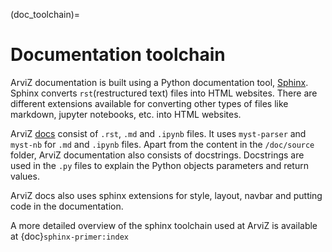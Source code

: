 (doc_toolchain)=
# Documentation toolchain

ArviZ documentation is built using a Python documentation tool, [Sphinx](https://www.sphinx-doc.org/en/master/).
Sphinx converts `rst`(restructured text) files into HTML websites.
There are different extensions available for converting other types of files
like markdown, jupyter notebooks, etc. into HTML websites.

ArviZ [docs](https://github.com/arviz-devs/arviz/tree/main/doc/source) consist of `.rst`, `.md` and `.ipynb` files.
It uses `myst-parser` and `myst-nb` for `.md` and `.ipynb` files.
Apart from the content in the `/doc/source` folder, ArviZ documentation also consists of docstrings.
Docstrings are used in the `.py` files to explain the Python objects parameters and return values.

ArviZ docs also uses sphinx extensions for style, layout, navbar and putting code in the documentation.

A more detailed overview of the sphinx toolchain used at ArviZ is available at
{doc}`sphinx-primer:index`
